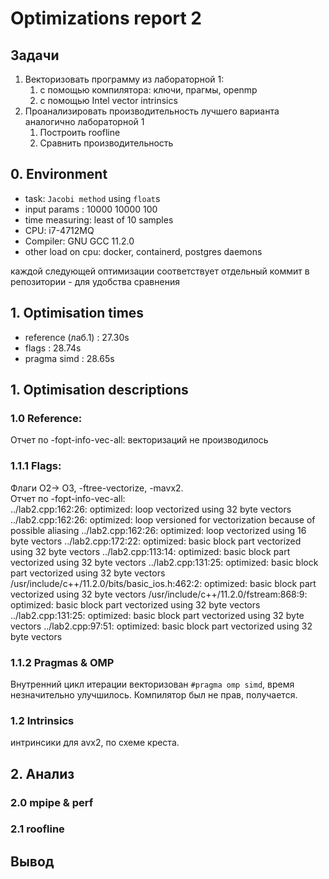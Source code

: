 # Optimizations report 2

## Задачи

1. Векторизовать программу из лабораторной 1:
    1. с помощью компилятора: ключи, прагмы, openmp
    2. с помощью Intel vector intrinsics
2. Проанализировать производительность лучшего варианта аналогично лабораторной 1
    1. Построить roofline 
    2. Сравнить производительность

## 0. Environment

- task: `Jacobi method` using `float`s
- input params  : 10000 10000 100
- time measuring: least of 10 samples  
- CPU: i7-4712MQ  
- Compiler: GNU GCC 11.2.0
- other load on cpu: docker, containerd, postgres daemons

каждой следующей оптимизации соответствует отдельный коммит в репозитории - для удобства сравнения

## 1. Optimisation times

- reference (лаб.1)     : 27.30s
- flags                 : 28.74s
- pragma simd           : 28.65s

## 1. Optimisation descriptions

### 1.0 Reference:
Отчет по -fopt-info-vec-all:
векторизаций не производилось

### 1.1.1 Flags:
Флаги O2-> O3, -ftree-vectorize, -mavx2.  
Отчет по -fopt-info-vec-all:  
    ../lab2.cpp:162:26: optimized: loop vectorized using 32 byte vectors
    ../lab2.cpp:162:26: optimized:  loop versioned for vectorization because of possible aliasing
    ../lab2.cpp:162:26: optimized: loop vectorized using 16 byte vectors
    ../lab2.cpp:172:22: optimized: basic block part vectorized using 32 byte vectors
    ../lab2.cpp:113:14: optimized: basic block part vectorized using 32 byte vectors
    ../lab2.cpp:131:25: optimized: basic block part vectorized using 32 byte vectors
    /usr/include/c++/11.2.0/bits/basic_ios.h:462:2: optimized: basic block part vectorized using 32 byte vectors
    /usr/include/c++/11.2.0/fstream:868:9: optimized: basic block part vectorized using 32 byte vectors
    ../lab2.cpp:131:25: optimized: basic block part vectorized using 32 byte vectors
    ../lab2.cpp:97:51: optimized: basic block part vectorized using 32 byte vectors

### 1.1.2 Pragmas & OMP
Внутренний цикл итерации векторизован `#pragma omp simd`, время незначительно улучшилось.
Компилятор был не прав, получается.

### 1.2 Intrinsics
интринсики для avx2, по схеме креста.

## 2. Анализ

### 2.0 mpipe & perf

### 2.1 roofline

## Вывод



